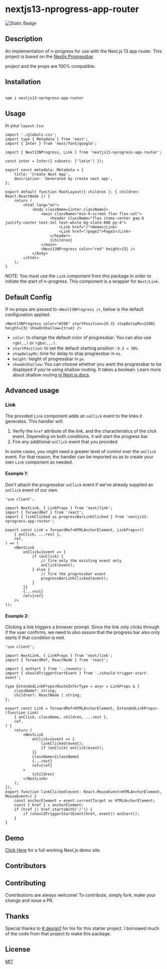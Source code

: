 # nextjs13-nprogress-app-router

![Static Badge](https://img.shields.io/badge/version-1.0.0-green)


## Description

An implementation of n-progress for use with the Next.js 13 app router. This project is based on the [Nextjs Progressbar](https://www.npmjs.com/package/nextjs-progressbar)

project and the props are 100% compatible.  

## Installation

```bash

npm i nextjs13-nprogress-app-router

```

## Usage

In your `layout.tsx`:

```tsx
import './globals.css';
import type { Metadata } from 'next';
import { Inter } from 'next/font/google';

import { Next13NProgress, Link } from 'nextjs13-nprogress-app-router';

const inter = Inter({ subsets: ['latin'] });

export const metadata: Metadata = {
	title: 'Create Next App',
	description: 'Generated by create next app',
};

export default function RootLayout({ children }: { children: React.ReactNode }) {
	return (
		<html lang="en">
			<body className={inter.className}>
				<main className="min-h-screen flex flex-col">
					<header className="flex items-center gap-6 justify-center text-2xl text-white bg-slate-800 py-4">
						<Link href="/">Home</Link>
						<Link href="/page2">Page2</Link>
					</header>
					{children}
				</main>
				<Next13NProgress color="red" height={5} />
			</body>
		</html>
	);
}
```


NOTE: You must use the `Link` component from this package in order to initiate the start of n-progress. This component is a wrapper for `Next/Link`.

## Default Config

If no props are passed to `<Next13NProgress />`, below is the default configuration applied.

```tsx
<Next13NProgress color="#29D" startPosition={0.3} stopDelayMs={200} height={3} showOnShallow={true} />
```

- `color`: to change the default color of progressbar. You can also use `rgb(,,)` or `rgba(,,,)`.
- `startPosition`: to set the default starting position : `0.3 = 30%`.
- `stopDelayMs`: time for delay to stop progressbar in `ms`.
- `height`: height of progressbar in `px`.
- `showOnShallow`: You can choose whether you want the progressbar to be displayed if you're using shallow routing. It takes a boolean. Learn more about shallow routing [in Next.js docs](https://nextjs.org/docs/routing/shallow-routing).

## Advanced usage

### Link

The provided `Link` component adds an `onClick` event to the links it generates. This handler will:
1. Verify the `href` attribute of the link, and the characteristics of the click event. Depending on both conditions, it will start the progress bar.
2. Fire any additional `onClick` event that you provided

In some cases, you might need a greater level of control over the `onClick` event. For that reason, the handler can be imported so as to create your own `Link` component as needed.

#### Example 1:

Don't attach the progressbar `onClick` event if we've already supplied an `onClick` event of our own.

```tsx
'use client';

import NextLink, { LinkProps } from 'next/link';
import { forwardRef } from 'react';
import { linkClicked as progressBarLinkClicked } from 'nextjs13-nprogress-app-router';

export const Link = forwardRef<HTMLAnchorElement, LinkProps>((
	{ onClick, ...rest },
	ref,
) => (
	<NextLink
		onClick={event => {
			if (onClick) {
				// fire only the existing event only
				onClick(event);
			} else {
				// fire the progressbar event
				progressBarLinkClicked(event);
			}
		}}
		{...rest}
		ref={ref}
	/>
));

```

#### Example 2:

Clicking a link triggers a browser prompt. Since the link only clicks through if the user confirms, we need to also assure that the progress bar also only starts if that condition is met.

```tsx
'use client';

import NextLink, { LinkProps } from 'next/link';
import { forwardRef, ReactNode } from 'react';

import { onStart } from '../events';
import { shouldTriggerStartEvent } from './should-trigger-start-event';

type ExtendedLinkProps<RouteInferType = any> = LinkProps & {
	className?: string;
	children?: ReactNode | string;
};

export const Link = forwardRef<HTMLAnchorElement, ExtendedLinkProps>(function Link(
	{ onClick, className, children, ...rest },
	ref,
) {
	return (
		<NextLink
			onClick={event => {
				linkClicked(event);
				if (onClick) onClick(event);
			}}
			className={className}
			{...rest}
			ref={ref}
		>
			{children}
		</NextLink>
	);
});
export function linkClicked(event: React.MouseEvent<HTMLAnchorElement, MouseEvent>) {
	const anchorElement = event.currentTarget as HTMLAnchorElement;
	const { href } = anchorElement;
	if (href || href.startsWith('/')) {
		if (shouldTriggerStartEvent(href, event)) onStart();
	}
}

```

## Demo

[Click Here](https://abdulrahim-portfolio.vercel.app/) for a full working Next.js demo site.

## Contributors

<!-- ALL-CONTRIBUTORS-LIST:START - Do not remove or modify this section -->
<!-- prettier-ignore-start -->
<!-- markdownlint-disable -->

<!-- markdownlint-restore -->
<!-- prettier-ignore-end -->

<!-- ALL-CONTRIBUTORS-LIST:END -->

## Contributing

Contributions are always welcome! To contribute, simply fork, make your change and issue a PR.

## Thanks

Special thanks to [# design1](https://github.com/designly1) for his for this starter project. I borrowed much of the code from that project to make this package.

## License

[MIT](LICENSE)
